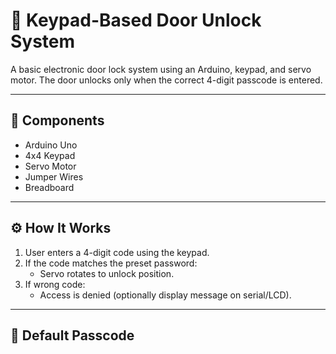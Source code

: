 
# 🔐 Keypad-Based Door Unlock System

A basic electronic door lock system using an Arduino, keypad, and servo motor. The door unlocks only when the correct 4-digit passcode is entered.

---------

## 🧰 Components

- Arduino Uno
- 4x4 Keypad
- Servo Motor
- Jumper Wires
- Breadboard

--------

## ⚙️ How It Works

1. User enters a 4-digit code using the keypad.
2. If the code matches the preset password:
   - Servo rotates to unlock position.
3. If wrong code:
   - Access is denied (optionally display message on serial/LCD).

---

## 🔐 Default Passcode

